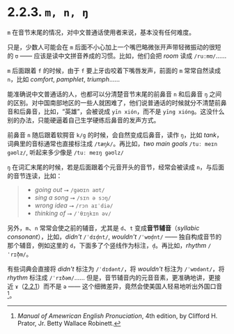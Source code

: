 # 2.2.3. `m, n, ŋ`

`m` 在音节末尾的情况，对中文普通话使用者来说，基本没有任何难度。

只是，少数人可能会在 `m` 后面不小心加上一个嘴巴略微张开声带轻微振动的很短的 `ʊ` —— 应该是读中文拼音养成的习惯。比如，他们会把 *room* 读成 `/ruːmʊ/`……

`m` 后面跟着 `f` 的时候，由于 `f` 要上牙齿咬着下嘴唇发声，前面的 `m` 常常自然读成 `n`，比如 *comfort*<span class="speak-word-inline" data-audio-uk="/audios/comfort-uk.mp3" data-audio-us="/audios/comfort-us.mp3"></span>, *pamphlet*<span class="speak-word-inline" data-audio-uk="/audios/pamphlet-uk.mp3" data-audio-us="/audios/pamphlet-us.mp3"></span>, *triumph*<span class="speak-word-inline" data-audio-uk="/audios/triumph-uk.mp3" data-audio-us="/audios/triumph-us.mp3"></span>……

能准确说中文普通话的人，也都可以分清楚音节末尾的前鼻音 `n` 和后鼻音 `ŋ` 之间的区别。对中国南部地区的一些人就困难了，他们说普通话的时候就分不清楚前鼻音和后鼻音，比如，“英雄”，会被说成 `yīn xión`，而不是 `yīng xióng`。这没什么别的办法，只能硬逼着自己生学硬练后鼻音的发声方式。

前鼻音 `n` 随后跟着软腭音 `k/g`  的时候，会自然变成后鼻音，读作 `ŋ`，比如 *tank*，词典里的音标通常也直接标注成 `/tæŋk/`<span class="speak-word-inline" data-audio-uk="/audios/tank-uk.mp3" data-audio-us="/audios/tank-us.mp3"></span>。再比如，*two main goals* `/tuː meɪn gəʊlz/`, 听起来多少像是 `/tuː meɪŋ gəʊlz/`<span class="speak-word-inline" data-audio-uk="/audios/two-main-goals-uk.mp3" data-audio-us="/audios/two-main-goals-us.mp3"></span>

`ŋ` 在词汇末尾的时候，若是后面跟着个元音开头的音节，经常会被读成 `n`，与后面的音节连读，比如：

> * *going out*  ⭢  `/gəʊɪn aʊt/`
> * *sing a song* ⭢ `/sɪn ə sɔŋ/`
> * *wrong idea* ⭢ `/rɔn aɪˈdiə/`
> * *thinking of* ⭢ `/ˈθɪŋkɪn əv/`

另外，`m`、`n` 常常会使之前的辅音，尤其是 `d`、`t` 变成**音节辅音**（*syllabic consonant*），比如，*didn't* `/ˈdɪd̩nt/`<span class="speak-word-inline" data-audio-uk="/audios/didn't-uk.mp3" data-audio-us="/audios/didn't-us.mp3"></span>, *wouldn't* `/ˈwʊd̩nt/`<span class="speak-word-inline" data-audio-uk="/audios/wouldn't-uk.mp3" data-audio-us="/audios/wouldn't-us.mp3"></span> —— 独自构成音节的那个辅音，例如这里的 `d`，下面多了个竖线作为标注，`d̩`。再比如，*rhythm* `/ˈrɪð̩m/`<span class="speak-word-inline" data-audio-uk="/audios/rhythm-uk.mp3" data-audio-us="/audios/rhythm-us.mp3"></span>。 

有些词典会直接将 *didn't* 标注为 `/ˈdɪdənt/`，将 *wouldn't* 标注为 `/ˈwʊdənt/`，将 *rhythm* 标注成 `/ˈrɪðəm/`…… 但是，音节辅音内的元音音素，更准确地讲，更接近 `ɤ`（[2.2.1](13-pbmnfkgh)）而不是 `ə` —— 这个细微差异，竟然会使美国人轻易地听出外国口音[^1]。

[^1]: *Manual of Amewrican English Pronuciation*, 4th edition, by Clifford H. Prator, Jr. Betty Wallace Robinett.
